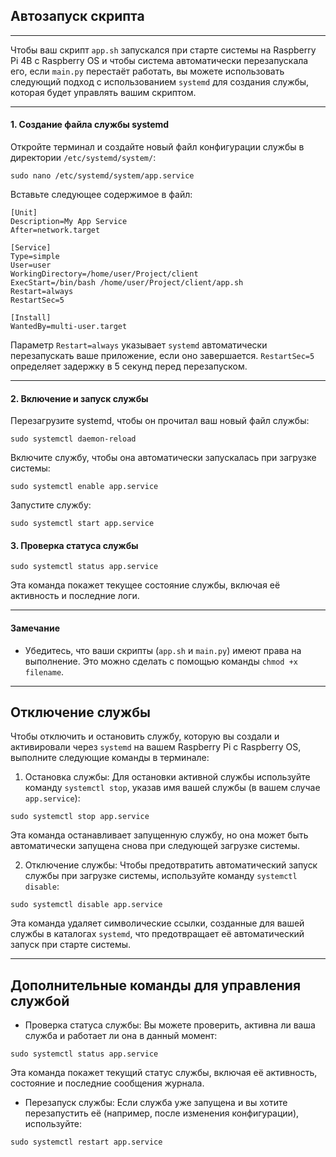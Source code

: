 ## Автозапуск скрипта

---

Чтобы ваш скрипт `app.sh` запускался при старте системы на Raspberry Pi 4B с Raspberry OS и чтобы система автоматически перезапускала его, если `main.py` перестаёт работать, вы можете использовать следующий подход с использованием `systemd` для создания службы, которая будет управлять вашим скриптом.

---

#### 1. Создание файла службы systemd
Откройте терминал и создайте новый файл конфигурации службы в директории `/etc/systemd/system/`:
```
sudo nano /etc/systemd/system/app.service
```

Вставьте следующее содержимое в файл:
```
[Unit]
Description=My App Service
After=network.target

[Service]
Type=simple
User=user
WorkingDirectory=/home/user/Project/client
ExecStart=/bin/bash /home/user/Project/client/app.sh
Restart=always
RestartSec=5

[Install]
WantedBy=multi-user.target
```
Параметр `Restart=always` указывает `systemd` автоматически перезапускать ваше приложение, если оно завершается. `RestartSec=5` определяет задержку в 5 секунд перед перезапуском.

---

#### 2. Включение и запуск службы
Перезагрузите systemd, чтобы он прочитал ваш новый файл службы:
```
sudo systemctl daemon-reload
```

Включите службу, чтобы она автоматически запускалась при загрузке системы:
```
sudo systemctl enable app.service
```

Запустите службу:
```
sudo systemctl start app.service
```

#### 3. Проверка статуса службы
```
sudo systemctl status app.service
```
Эта команда покажет текущее состояние службы, включая её активность и последние логи.

---

#### Замечание
- Убедитесь, что ваши скрипты (`app.sh` и `main.py`) имеют права на выполнение. Это можно сделать с помощью команды `chmod +x filename`.

---

## Отключение службы

Чтобы отключить и остановить службу, которую вы создали и активировали через `systemd` на вашем Raspberry Pi с Raspberry OS, выполните следующие команды в терминале:

1. Остановка службы:
Для остановки активной службы используйте команду `systemctl stop`, указав имя вашей службы (в вашем случае `app.service`):
```
sudo systemctl stop app.service
```

Эта команда останавливает запущенную службу, но она может быть автоматически запущена снова при следующей загрузке системы.

2. Отключение службы:
Чтобы предотвратить автоматический запуск службы при загрузке системы, используйте команду `systemctl disable`:
```
sudo systemctl disable app.service
```

Эта команда удаляет символические ссылки, созданные для вашей службы в каталогах `systemd`, что предотвращает её автоматический запуск при старте системы.

---

## Дополнительные команды для управления службой

- Проверка статуса службы:
Вы можете проверить, активна ли ваша служба и работает ли она в данный момент:
```
sudo systemctl status app.service
```
Эта команда покажет текущий статус службы, включая её активность, состояние и последние сообщения журнала.


- Перезапуск службы:
Если служба уже запущена и вы хотите перезапустить её (например, после изменения конфигурации), используйте:
```
sudo systemctl restart app.service
```
